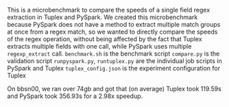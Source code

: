 This is a microbenchmark to compare the speeds of a single field regex extraction in Tuplex and PySpark. We created this microbenchmark because PySpark does not have a method to extract multiple match groups at once from a regex match, so we wanted to directly compare the speeds of the regex operation, without being affected by the fact that Tuplex extracts multiple fields with one call, while PySpark uses multiple `regexp_extract` call.
`benchmark.sh` is the benchmark script
`compare.py` is the validation script
`runpyspark.py`, `runtuplex.py` are the individual job scripts in PySpark and Tuplex
`tuplex_config.json` is the experiment configuration for Tuplex

On bbsn00, we ran over 74gb and got that (on average) Tuplex took 119.59s and PySpark took 356.93s for a 2.98x speedup.
